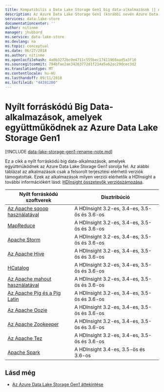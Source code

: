 ```yaml
---
title: Kompatibilis a Data Lake Storage Gen1 big data-alkalmazások |} A Microsoft Docs
description: Az Azure Data Lake Storage Gen1 (korábbi nevén Azure Data Lake Store) együtt használható nyílt forráskódú alkalmazások listája
services: data-lake-store
documentationcenter: ''
author: nitinme
manager: jhubbard
ms.service: data-lake-store
ms.devlang: na
ms.topic: conceptual
ms.date: 06/27/2018
ms.author: nitinme
ms.openlocfilehash: 4a0b3272bc0e4711c555bec17411960aad5a3f16
ms.sourcegitcommit: 794bfae2ae34263772d1f214a5a62ac29dcec3d2
ms.translationtype: MT
ms.contentlocale: hu-HU
ms.lasthandoff: 09/11/2018
ms.locfileid: "44391200"
---
```

# <a name="open-source-big-data-applications-that-work-with-azure-data-lake-storage-gen1"></a>Nyílt forráskódú Big Data-alkalmazások, amelyek együttműködnek az Azure Data Lake Storage Gen1

[!INCLUDE [data-lake-storage-gen1-rename-note.md](../../includes/data-lake-storage-gen1-rename-note.md)]

Ez a cikk a nyílt forráskódú big data-alkalmazások, amelyek együttműködnek az Azure Data Lake Storage Gen1 sorolja fel. Az alábbi táblázat az alkalmazások csak a felsorolt terjesztési elérhető verziók támogatottak. Ezek az alkalmazások milyen verziói elérhetők a HDInsight a további információkért lásd: [HDInsight összetevők verziószámozása](../hdinsight/hdinsight-component-versioning.md).

| Nyílt forráskódú szoftverek | Disztribúció |
| --- | --- |
| [Az Apache sqoop használatával](http://sqoop.apache.org/) |A HDInsight 3.2-es, 3.4-es, 3.5-ös és 3.6-os |
| [MapReduce](http://hadoop.apache.org/docs/r1.0.4/mapred_tutorial.html) |A HDInsight 3.2-es, 3.4-es, 3.5-ös és 3.6-os |
| [Apache Storm](https://storm.apache.org/) |A HDInsight 3.2-es, 3.4-es, 3.5-ös és 3.6-os |
| [Az Apache Hive](http://hive.apache.org/) |A HDInsight 3.2-es, 3.4-es, 3.5-ös és 3.6-os |
| [HCatalog](https://cwiki.apache.org/confluence/display/Hive/HCatalog) |A HDInsight 3.2-es, 3.4-es, 3.5-ös és 3.6-os |
| [Az Apache mahout használatával](http://mahout.apache.org/) |A HDInsight 3.2-es, 3.4-es, 3.5-ös és 3.6-os |
| [Az Apache Pig és a Pig Latin](http://pig.apache.org/) |A HDInsight 3.2-es, 3.4-es, 3.5-ös és 3.6-os |
| [Az Apache Oozie](http://oozie.apache.org/) |A HDInsight 3.2-es, 3.4-es, 3.5-ös és 3.6-os |
| [Az Apache Zookeeper](http://zookeeper.apache.org/) |A HDInsight 3.2-es, 3.4-es, 3.5-ös és 3.6-os |
| [Az Apache Tez](http://tez.apache.org/) |A HDInsight 3.2-es, 3.4-es, 3.5-ös és 3.6-os |
| [Apache Spark](http://spark.apache.org/) |A HDInsight 3.4-es, 3.5-ös és 3.6-os |


## <a name="see-also"></a>Lásd még
* [Az Azure Data Lake Storage Gen1 áttekintése](data-lake-store-overview.md)

